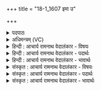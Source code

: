 +++
title = "18-1_1607 इमा उ"

+++
<details><summary>पदपाठः</summary>

इ꣣माः꣢। उ꣣। त्वा। पुरूवसो। पुरु। वसो। गि꣡रः꣢꣯। व꣣र्धन्तु। याः꣢। म꣡म꣢꣯। पा꣣वक꣡व꣢र्णाः। पा꣣व꣢क। व꣣र्णाः। शु꣡च꣢꣯यः। वि꣣पश्चि꣡तः꣢। वि꣣पः। चि꣡तः꣢꣯। अ꣣भि꣢। स्तो꣡मैः꣢꣯। अ꣣नूषत। १६०७।
</details>

<details><summary>अधिमन्त्रम् (VC)</summary>

- इन्द्रः
- मेध्यातिथिः काण्वः
- बार्हतः प्रगाथः (विषमा बृहती, समा सतोबृहती)
- मध्यमः
</details>

<details><summary>हिन्दी : आचार्य रामनाथ वेदालंकार - विषयः</summary>

प्रथम ऋचा पूर्वार्चिक में २५० क्रमाङ्क पर परमात्मा को सम्बोधित की गयी थी। यहाँ एक साथ परमात्मा और आचार्य दोनों को कहते हैं।
</details>

<details><summary>हिन्दी : आचार्य रामनाथ वेदालंकार - पदार्थः</summary>

पदार्थान्वय -  हे (पुरूवसो) बहुत ऐश्वर्य से युक्त परमात्मन् वा बहुत विद्याधन से सम्पन्न आचार्य ! (इमाः उ) ये (याः मम गिरः) जो मेरी वाणियाँ हैं, वे (त्वा) आपको (वर्धन्तु) बढ़ायें अर्थात् आपकी महिमा को प्रकाशित करें। (पावकवर्णाः) अग्नि के समान उज्ज्वल वर्णवाले, तेजस्वी, (शुचयः) पवित्र (विपश्चितः) विद्वान् लोग (स्तोमैः) स्तोत्रों से, आपकी (अभ्यनूषत) स्तुति कर रहे हैं ॥१॥ यहाँ ‘पावकवर्णाः’ में वाचकलुप्तोपमालङ्कार है ॥१॥
</details>

<details><summary>हिन्दी : आचार्य रामनाथ वेदालंकार - भावार्थः</summary>

भावार्थ -  जैसे जगदीश्वर वेदज्ञान के प्रदान द्वारा वैसे ही आचार्य वेदादि शास्त्रों के शिक्षण द्वारा सबका उपकार करता है ॥१॥
</details>

<details><summary>संस्कृत : आचार्य रामनाथ वेदालंकार - विषयः</summary>

तत्र प्रथमा ऋक् पूर्वार्चिके २५० क्रमाङ्के परमात्मानं सम्बोधिता। अत्र युगपत् परमात्मानमाचार्यं चाह।
</details>

<details><summary>संस्कृत : आचार्य रामनाथ वेदालंकार - पदार्थः</summary>

पदार्थान्वय -  हे (पुरूवसो) बह्वैश्वर्य परमात्मन्, बहुविद्याधनसम्पन्न आचार्य वा ! (इमाः उ) एताः खलु (याः मम गिरः) या मदीया वाचः सन्ति ताः (त्वा) त्वाम् (वर्धन्तु) वर्धयन्तु, तव महिमानं प्रकाशयन्तामित्यर्थः। (पावकवर्णाः) अग्निवर्णाः, अग्निवत् तेजस्विनः, (शुचयः) पवित्राः (विपश्चितः) विद्वांसः (स्तोमैः) स्तोत्रैः त्वाम् परमात्मानम् आचार्यं वा (अभ्यनूषत) अभिस्तुवन्ति ॥१॥२ पावकवर्णाः इत्यत्र वाचकलुप्तोपमालङ्कारः ॥१॥
</details>

<details><summary>संस्कृत : आचार्य रामनाथ वेदालंकार - भावार्थः</summary>

भावार्थ -  यथा जगदीश्वरो वेदज्ञानप्रदानेन तथाचार्यो वेदादिशास्त्राणां शिक्षणेन सर्वानुपकरोति ॥१॥
</details>